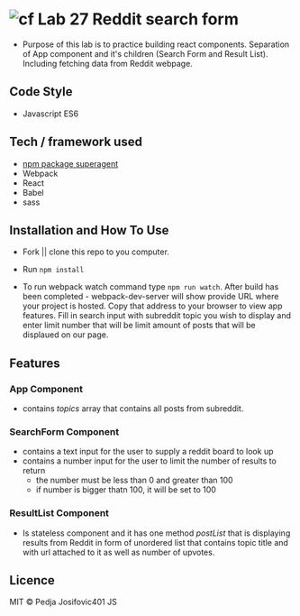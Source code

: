 ![cf](http://i.imgur.com/7v5ASc8.png) Lab 27 Reddit search form
====

* Purpose of this lab is to practice building react components. Separation of App component and it's children (Search Form and Result List). Including fetching data from Reddit webpage. 

## Code Style
* Javascript ES6


## Tech / framework used

* [npm package superagent](https://www.npmjs.com/package/superagent)
* Webpack
* React
* Babel
* sass

## Installation and How To Use

  * Fork || clone this repo to you computer.

  * Run `npm install`

  * To run webpack watch command type `npm run watch`. After build has been completed - webpack-dev-server will show provide URL where your project is hosted. Copy that address to your browser to view app features. Fill in search input with subreddit topic you wish to display and enter limit number that will be limit amount of posts that will be displaued on our page.

## Features

### App Component
* contains *topics* array that contains all posts from subreddit.

### SearchForm Component
* contains a text input for the user to supply a reddit board to look up
* contains a number input for the user to limit the number of results to return 
  * the number must be less than 0 and greater than 100
  * if number is bigger thatn 100, it will be set to 100

### ResultList Component
* Is stateless component and it has one method *postList* that is displaying results from Reddit in form of unordered list that contains topic title and with url attached to it as well as number of upvotes. 

## Licence
MIT © Pedja Josifovic401 JS 

